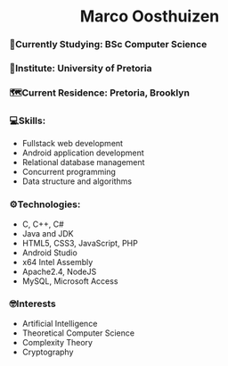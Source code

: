 <h1 align="center"> Marco Oosthuizen </h1>
<h3>📖Currently Studying: BSc Computer Science</h3>
<h3>🏫Institute: University of Pretoria</h3>
<h3>🗺️Current Residence: Pretoria, Brooklyn</h3>
<h3>💻Skills:</h3>
  <ul>
    <li>Fullstack web development</li>
    <li>Android application development</li>
    <li>Relational database management</li>
    <li>Concurrent programming</li>
    <li>Data structure and algorithms</li>
  </ul>
<h3>⚙️Technologies:</h3>
  <ul>
    <li>C, C++, C#</li>
    <li>Java and JDK</li>
    <li>HTML5, CSS3, JavaScript, PHP</li>
    <li>Android Studio</li>
    <li>x64 Intel Assembly</li>
    <li>Apache2.4, NodeJS</li>
    <li>MySQL, Microsoft Access</li>
  </ul>
<h3>🤓Interests</h3>
  <ul>
    <li>Artificial Intelligence</li>
    <li>Theoretical Computer Science</li>
    <li>Complexity Theory</li>
    <li>Cryptography</li>
  </ul>

<!--
**Marco-Oosthuizen/Marco-Oosthuizen** is a ✨ _special_ ✨ repository because its `README.md` (this file) appears on your GitHub profile.

Here are some ideas to get you started:

- 🔭 I’m currently working on ...
- 🌱 I’m currently learning ...
- 👯 I’m looking to collaborate on ...
- 🤔 I’m looking for help with ...
- 💬 Ask me about ...
- 📫 How to reach me: ...
- 😄 Pronouns: ...
- ⚡ Fun fact: ...
-->
